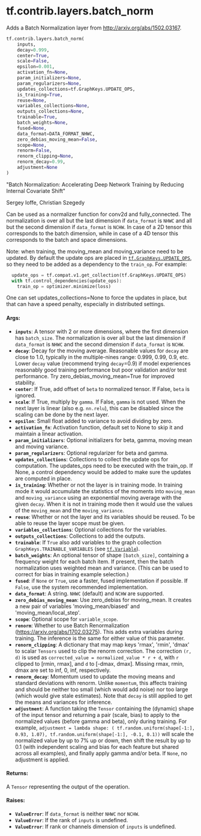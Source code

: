 <div itemscope itemtype="http://developers.google.com/ReferenceObject">
<meta itemprop="name" content="tf.contrib.layers.batch_norm" />
<meta itemprop="path" content="Stable" />
</div>

# tf.contrib.layers.batch_norm

Adds a Batch Normalization layer from http://arxiv.org/abs/1502.03167.

``` python
tf.contrib.layers.batch_norm(
    inputs,
    decay=0.999,
    center=True,
    scale=False,
    epsilon=0.001,
    activation_fn=None,
    param_initializers=None,
    param_regularizers=None,
    updates_collections=tf.GraphKeys.UPDATE_OPS,
    is_training=True,
    reuse=None,
    variables_collections=None,
    outputs_collections=None,
    trainable=True,
    batch_weights=None,
    fused=None,
    data_format=DATA_FORMAT_NHWC,
    zero_debias_moving_mean=False,
    scope=None,
    renorm=False,
    renorm_clipping=None,
    renorm_decay=0.99,
    adjustment=None
)
```

<!-- Placeholder for "Used in" -->

  "Batch Normalization: Accelerating Deep Network Training by Reducing
  Internal Covariate Shift"

  Sergey Ioffe, Christian Szegedy

Can be used as a normalizer function for conv2d and fully_connected. The
normalization is over all but the last dimension if `data_format` is `NHWC`
and all but the second dimension if `data_format` is `NCHW`.  In case of a 2D
tensor this corresponds to the batch dimension, while in case of a 4D tensor
this
corresponds to the batch and space dimensions.

Note: when training, the moving_mean and moving_variance need to be updated.
By default the update ops are placed in <a href="../../../tf/GraphKeys.md#UPDATE_OPS"><code>tf.GraphKeys.UPDATE_OPS</code></a>, so they
need to be added as a dependency to the `train_op`. For example:

```python
  update_ops = tf.compat.v1.get_collection(tf.GraphKeys.UPDATE_OPS)
  with tf.control_dependencies(update_ops):
    train_op = optimizer.minimize(loss)
```

One can set updates_collections=None to force the updates in place, but that
can have a speed penalty, especially in distributed settings.

#### Args:


* <b>`inputs`</b>: A tensor with 2 or more dimensions, where the first dimension has
  `batch_size`. The normalization is over all but the last dimension if
  `data_format` is `NHWC` and the second dimension if `data_format` is
  `NCHW`.
* <b>`decay`</b>: Decay for the moving average. Reasonable values for `decay` are close
  to 1.0, typically in the multiple-nines range: 0.999, 0.99, 0.9, etc.
    Lower `decay` value (recommend trying `decay`=0.9) if model experiences
    reasonably good training performance but poor validation and/or test
    performance. Try zero_debias_moving_mean=True for improved stability.
* <b>`center`</b>: If True, add offset of `beta` to normalized tensor. If False, `beta`
  is ignored.
* <b>`scale`</b>: If True, multiply by `gamma`. If False, `gamma` is not used. When the
  next layer is linear (also e.g. `nn.relu`), this can be disabled since the
  scaling can be done by the next layer.
* <b>`epsilon`</b>: Small float added to variance to avoid dividing by zero.
* <b>`activation_fn`</b>: Activation function, default set to None to skip it and
  maintain a linear activation.
* <b>`param_initializers`</b>: Optional initializers for beta, gamma, moving mean and
  moving variance.
* <b>`param_regularizers`</b>: Optional regularizer for beta and gamma.
* <b>`updates_collections`</b>: Collections to collect the update ops for computation.
  The updates_ops need to be executed with the train_op. If None, a control
  dependency would be added to make sure the updates are computed in place.
* <b>`is_training`</b>: Whether or not the layer is in training mode. In training mode
  it would accumulate the statistics of the moments into `moving_mean` and
  `moving_variance` using an exponential moving average with the given
  `decay`. When it is not in training mode then it would use the values of
  the `moving_mean` and the `moving_variance`.
* <b>`reuse`</b>: Whether or not the layer and its variables should be reused. To be
  able to reuse the layer scope must be given.
* <b>`variables_collections`</b>: Optional collections for the variables.
* <b>`outputs_collections`</b>: Collections to add the outputs.
* <b>`trainable`</b>: If `True` also add variables to the graph collection
  `GraphKeys.TRAINABLE_VARIABLES` (see <a href="../../../tf/Variable.md"><code>tf.Variable</code></a>).
* <b>`batch_weights`</b>: An optional tensor of shape `[batch_size]`, containing a
  frequency weight for each batch item. If present, then the batch
  normalization uses weighted mean and variance. (This can be used to
  correct for bias in training example selection.)
* <b>`fused`</b>: if `None` or `True`, use a faster, fused implementation if possible.
  If `False`, use the system recommended implementation.
* <b>`data_format`</b>: A string. `NHWC` (default) and `NCHW` are supported.
* <b>`zero_debias_moving_mean`</b>: Use zero_debias for moving_mean. It creates a new
  pair of variables 'moving_mean/biased' and 'moving_mean/local_step'.
* <b>`scope`</b>: Optional scope for `variable_scope`.
* <b>`renorm`</b>: Whether to use Batch Renormalization
  (https://arxiv.org/abs/1702.03275). This adds extra variables during
    training. The inference is the same for either value of this parameter.
* <b>`renorm_clipping`</b>: A dictionary that may map keys 'rmax', 'rmin', 'dmax' to
  scalar `Tensors` used to clip the renorm correction. The correction `(r,
  d)` is used as `corrected_value = normalized_value * r + d`, with `r`
  clipped to [rmin, rmax], and `d` to [-dmax, dmax]. Missing rmax, rmin,
  dmax are set to inf, 0, inf, respectively.
* <b>`renorm_decay`</b>: Momentum used to update the moving means and standard
  deviations with renorm. Unlike `momentum`, this affects training and
  should be neither too small (which would add noise) nor too large (which
  would give stale estimates). Note that `decay` is still applied to get the
  means and variances for inference.
* <b>`adjustment`</b>: A function taking the `Tensor` containing the (dynamic) shape of
  the input tensor and returning a pair (scale, bias) to apply to the
  normalized values (before gamma and beta), only during training. For
  example,
    `adjustment = lambda shape: (
      tf.random.uniform(shape[-1:], 0.93, 1.07),
      tf.random.uniform(shape[-1:], -0.1, 0.1))` will scale the normalized
        value by up to 7% up or down, then shift the result by up to 0.1
        (with independent scaling and bias for each feature but shared
        across all examples), and finally apply gamma and/or beta. If
        `None`, no adjustment is applied.


#### Returns:

A `Tensor` representing the output of the operation.



#### Raises:


* <b>`ValueError`</b>: If `data_format` is neither `NHWC` nor `NCHW`.
* <b>`ValueError`</b>: If the rank of `inputs` is undefined.
* <b>`ValueError`</b>: If rank or channels dimension of `inputs` is undefined.